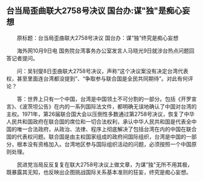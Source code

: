 ## 台当局歪曲联大2758号决议 国台办:谋"独"是痴心妄想
　　原标题：台当局歪曲联大2758号决议 国台办：谋“独”终究是痴心妄想

　　海外网10月9日电 国务院台湾事务办公室发言人马晓光9日就涉台热点问题回答记者提问。

　　问：吴钊燮8日歪曲联大2758号决议，声称“这个决议案没有决定台湾代表权，甚至里面连台湾都没提到”、“争取参与联合国是全民共同期待”。对此有何评论？

　　答：世界上只有一个中国，台湾是中国领土不可分割的一部分。包括《开罗宣言》、《波茨坦公告》在内的一系列国际法文件，都明确无误地确认了中国对台湾的主权。1971年，第26届联合国大会以压倒性多数通过第2758号决议，恢复了中华人民共和国政府在联合国的席位和一切合法权利，承认中华人民共和国是代表全中国的唯一合法政府，从政治、法律、程序上彻底解决了包括台湾在内的中国在联合国的代表权问题。联合国是由主权国家组成的政府间国际组织，台湾是中国的一部分，根本没有资格加入。台湾地区参与国际组织活动的问题，必须按照一个中国原则处理。

　　民进党当局反反复复在联大2758号决议上做文章，为谋“独”无所不用其极，既暴露其无知，也反映出企图挑战国际关系基本准则的狂妄，终究是痴心妄想。

